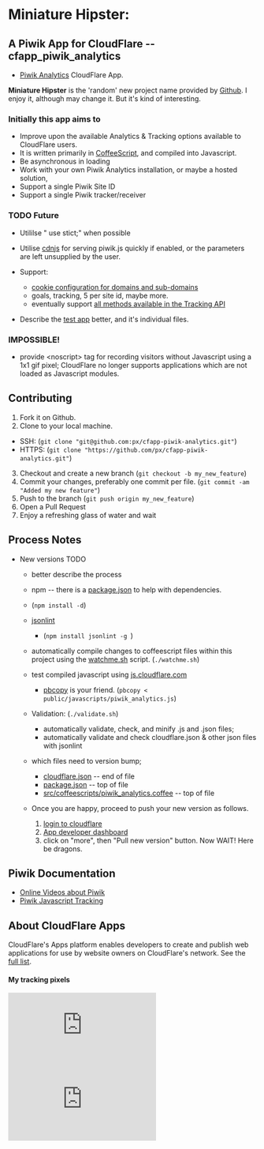 # Miniature Hipster:
## A Piwik App for CloudFlare -- cfapp_piwik_analytics

  * [Piwik Analytics](https://www.cloudflare.com/apps/piwik_analytics) CloudFlare App.

**Miniature Hipster** is the 'random' new project name provided by [Github](https://github.com/new). I enjoy it, although may change it. But it's kind of interesting.

### Initially this app aims to
  * Improve upon the available Analytics &amp; Tracking options available to CloudFlare users.
  * It is written primarily in [CoffeeScript](http://coffeescript.org/), and compiled into Javascript.
  * Be asynchronous in loading
  * Work with your own Piwik Analytics installation, or maybe a hosted solution,
  * Support a single Piwik Site ID
  * Support a single Piwik tracker/receiver

### TODO Future
* Utililse " use stict;" when possible
* Utilise [cdnjs](http://cdnjs.com/#piwik) for serving piwik.js quickly if enabled, or the parameters are left unsupplied by the user.

* Support:
  * [cookie configuration for domains and sub-domains](http://piwik.org/docs/javascript-tracking/#toc-cookie-configuration-for-domains-and-subdomains)
  * goals, tracking, 5 per site id, maybe more.
  * eventually support [all methods available in the Tracking API](http://piwik.org/docs/javascript-tracking/#toc-list-of-all-methods-available-in-the-tracking-api)
* Describe the [test app](./test) better, and it's individual files.

### IMPOSSIBLE! 
  * provide &lt;noscript&gt; tag for recording visitors without Javascript using a 1x1 gif pixel; CloudFlare no longer supports applications which are not loaded as Javascript modules.


Contributing
------------

1. Fork it on Github.
2. Clone to your local machine.
  * SSH: (`git clone "git@github.com:px/cfapp-piwik-analytics.git"`)
  * HTTPS: (`git clone "https://github.com/px/cfapp-piwik-analytics.git"`)
3. Checkout and create a new branch (`git checkout -b my_new_feature`)
4. Commit your changes, preferably one commit per file. (`git commit -am "Added my new feature"`)
5. Push to the branch (`git push origin my_new_feature`)
6. Open a Pull Request
7. Enjoy a refreshing glass of water and wait

Process Notes
-------------
* New versions TODO
  * better describe the process
  * npm -- there is a [package.json](package.json) to help with dependencies.
   * (`npm install -d`)
    * [jsonlint](https://github.com/zaach/jsonlint)
      * (`npm install jsonlint -g `)

    * automatically compile changes to coffeescript files within this project using the [watchme.sh](watchme.sh) script. (`./watchme.sh`)
    * test compiled javascript using <a href="http://js.cloudflare.com/">js.cloudflare.com</a>
      * <a href="http://developer.apple.com/library/mac/documentation/Darwin/Reference/ManPages/man1/pbcopy.1.html">pbcopy</a> is your friend. (`pbcopy < public/javascripts/piwik_analytics.js`)
    * Validation: (`./validate.sh`)
      * automatically validate, check, and minify .js and .json files;
      * automatically validate and check cloudflare.json &amp; other json files with jsonlint

    * which files need to version bump;
      * [cloudflare.json](cloudflare.json) -- end of file
      * [package.json](package.json) -- top of file
      * [src/coffeescripts/piwik_analytics.coffee](src/coffeescripts/piwik_analytics.coffee) -- top of file

    * Once you are happy, proceed to push your new version as follows.
      1. <a href="https://www.cloudflare.com/login">login to cloudflare</a>
      2. <a href="https://www.cloudflare.com/app-signup">App developer dashboard</a>
      3. click on "more", then "Pull new version" button. Now WAIT! Here be dragons.



Piwik Documentation
-------------------

 * [Online Videos about Piwik](https://piwik.org/blog/category/videos/)
 * [Piwik Javascript Tracking](http://piwik.org/docs/javascript-tracking/)

About CloudFlare Apps
---------------------
CloudFlare's Apps platform enables developers to create and publish web applications for use by website owners on CloudFlare's network. See the [full list](https://www.cloudflare.com/apps).





#### My tracking pixels
![Tracking Pixel](https://piwik-ssl.ns1.net/piwik.php?idSite=26&rec=1)
![Tracking Pixel](https://piwik-ssl.ns1.net/piwik.php?idSite=27&rec=1)
